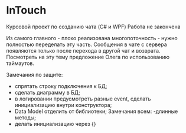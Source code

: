 # InTouch
Курсовой проект по созданию чата (C# и WPF)
Работа не закончена

Из самого главного - плохо реализована многопоточность - нужно полностью переделать эту часть. 
Сообщения в чате с сервера появляются только после перехода в другой чат и возврата.
Посмотреть на эту тему предложение Олега по использованию таймаутов.

Замечания по защите:
- спрятать строку подключения к БД;
- сделать диаграмму в БД;
- в логировании предусмотреть разные event, сделать инициализацию внутри конструктора;
- Data Model отделить от библиотеки;
Замечания всем: 
-длинные методы;
- делать инициализацию через {}
